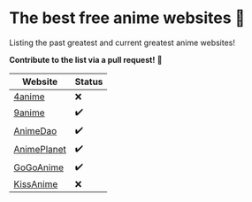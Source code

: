 # The best free anime websites 💢

Listing the past greatest and current greatest anime websites!

**Contribute to the list via a pull request!** 🙌

| Website | Status |
| --------------- | --------------- | 
| [4anime](https://4anime.to)       |❌|
| [9anime](https://9anime.to)       |✔️|
| [AnimeDao](https://animedao.to/)  |✔️|
| [AnimePlanet](https://www.anime-planet.com/) |✔️|
| [GoGoAnime](https://gogoanime2.org/) |✔️|
| [KissAnime](https://kissanime.ru) |❌|
